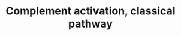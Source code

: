 ---
annotations:
- id: PW:0000503
  parent: regulatory pathway
  type: Pathway Ontology
  value: classical complement pathway
authors:
- Nsalomonis
- MaintBot
- Khanspers
- MartijnVanIersel
- Christine Chichester
- Mkutmon
- Eweitz
- Egonw
citedin:
- link: PMC7060332
  title: Effect of VCP modulators on gene expression profiles of retinal ganglion
    cells in an acute injury mouse model (2020)
- link: PMC4723140
  title: Advanced Running Performance by Genetic Predisposition in Male Dummerstorf
    Marathon Mice (DUhTP) Reveals Higher Sterol Regulatory Element-Binding Protein
    (SREBP) Related mRNA Expression in the Liver and Higher Serum Levels of Progesterone
    (2016)
- link: PMC12309891
  title: 'Astrocyte secretome remodeling under iron deficiency: potential implications
    for brain iron homeostasis (2025)'
- link: PMC11984418
  title: Deciphering age-related transcriptomic changes in the mouse retinal pigment
    epithelium
- link: PMC12289781
  title: Whole Transcriptome RNA-Seq Reveals Drivers of Pathological Dysfunction in
    a Transgenic Model of Alzheimer's Disease (2025)
communities: []
description: ''
last-edited: 2025-06-22
ndex: null
organisms:
- Mus musculus
redirect_from:
- /index.php/Pathway:WP200
- /instance/WP200
- /instance/WP200_r139532
revision: r139532
schema-jsonld:
- '@context': https://schema.org/
  '@id': https://wikipathways.github.io/pathways/WP200.html
  '@type': Dataset
  creator:
    '@type': Organization
    name: WikiPathways
  description: ''
  keywords:
  - C1qa
  - C1qb
  - C1qc
  - C1r
  - C1s
  - C2
  - C3
  - C4a
  - C4b
  - C6
  - C7
  - C8a
  - C8b
  - C9
  - Daf1
  - Hc
  - H₂O
  - Masp1
  license: CC0
  name: Complement activation, classical pathway
seo: CreativeWork
title: Complement activation, classical pathway
wpid: WP200
---